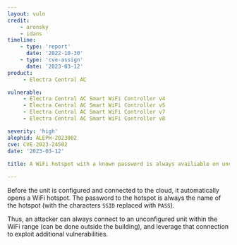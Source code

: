 ```yaml
---
layout: vuln
credit: 
    - aronsky
    - idans
timeline:
    - type: 'report'
      date: '2022-10-30'
    - type: 'cve-assign'
      date: '2023-03-12'
product:
     - Electra Central AC

vulnerable:
     - Electra Central AC Smart WiFi Controller v4
     - Electra Central AC Smart WiFi Controller v5
     - Electra Central AC Smart WiFi Controller v7
     - Electra Central AC Smart WiFi Controller v8

severity: 'high'
alephid: ALEPH-2023002
cve: CVE-2023-24502
date: '2023-03-12'
  
title: A WiFi hotspot with a known password is always availiable on unconfigured units

---
```

Before the unit is configured and connected to the cloud, it automatically opens a WiFi hotspot. The password
to the hotspot is always the name of the hotspot (with the characters `SSID` replaced with `PASS`).

Thus, an attacker can always connect to an unconfigured unit within the WiFi range (can be done outside the
building), and leverage that connection to exploit additional vulnerabilities.